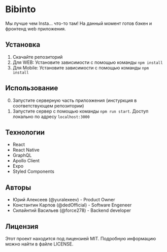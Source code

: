 # Bibinto

Мы лучше чем Insta... что-то там!
На данный момент готов бэкен и фронтенд web приложения.

## Установка

1. Скачайте репозиторий
2. Для WEB: Установите зависимости с помощью команды `npm install`
3. Для Mobile: Установите зависимости с помощью команды `npm install`

## Использование

0. Запустите серверную часть прилоэжения (инстуркция в соответствующем репозитории)
1. Запустите сервер с помощью команды `npm run start`. Доступ локально по адресу `localhost:3000`

## Технологии

- React
- React Native
- GraphQL
- Apollo Client
- Expo
- Styled Components

## Авторы

- Юрий Алексеев (@yuralexeev) - Product Owner
- Константин Карпов (@dedOfficial) - Software Engeneer
- Силайнтий Васильев (@force278) - Backend developer

## Лицензия

Этот проект находится под лицензией MIT. Подробную информацию можно найти в файле LICENSE.
